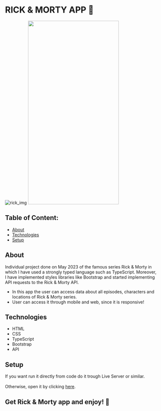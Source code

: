 # RICK & MORTY APP 📱


![rick_img](https://github.com/ali-hourag/rick-morty-api/assets/131694498/4d2c6085-6610-4efd-b0a5-5963b172cb45)
<img src="https://github.com/ali-hourag/rick-morty-api/assets/131694498/036928dc-9949-4642-8a9d-0b94ad9d854a" width="300" height="606"/>

## Table of Content:

- [About](#about)
- [Technologies](#technologies)
- [Setup](#setup)

## About
Individual project done on May 2023 of the famous series Rick & Morty in which I have used a strongly typed language such as TypeScript.
Moreover, I have implemented styles libraries like Bootstrap and started implementing API requests to the Rick & Morty API.
<br/>
* In this app the user can access data about all episodes, characters and locations of Rick & Morty series.
* User can access it through mobile and web, since it is responsive!


## Technologies
- HTML
- CSS
- TypeScript
- Bootstrap
- API


## Setup
If you want run it directly from code do it trough Live Server or similar.
<br/>
<br/>
Otherwise, open it by clicking <a href="https://rick-morty-api-eight.vercel.app/">here<a/>.

## Get Rick & Morty app and enjoy! 📱
